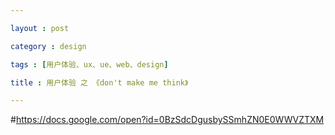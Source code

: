 ```yaml
---

layout : post

category : design

tags : [用户体验、ux、ue、web、design]

title : 用户体验 之 《don't make me think》

---
```


<?xml version="1.0"?>
<map version="0.8.1">
  <node id="d8aExpcC" TEXT=" ">
    <node id="gxiM80Q8" TEXT="&#x539F;&#x5219;&#xFF1A;&#x522B;&#x8BA9;&#x6211;&#x601D;&#x8003;&#xFF08;&#x7B2C;&#x4E00;&#x7AE0;&#xFF09;" POSITION="right">
      <node id="YBhVZ76W" TEXT="&#x91CD;&#x8981;&#xFF1A;&#x5B83;&#x662F;&#x53EF;&#x7528;&#x6027;&#x7B2C;&#x4E00;&#x5B9A;&#x5F8B;" POSITION="right"/>
      <node id="QKkDkphu" TEXT="&#x73B0;&#x72B6;&#xFF1A;&#x8FEB;&#x4F7F;&#x6211;&#x4EEC;&#x601D;&#x8003;&#x7684;&#x5730;&#x65B9;&#x591A;" POSITION="right"/>
      <node id="v12VthuO" TEXT="&#x8981;&#x6C42;&#xFF1A;&#x82E5;&#x4E0D;&#x80FD;&#x4E0D;&#x8A00;&#x800C;&#x55BB;&#xFF0C;&#x81F3;&#x5C11;&#x80FD;&#x81EA;&#x6211;&#x7406;&#x89E3;" POSITION="right"/>
      <node id="LXZ7S8v7" TEXT="&#x76EE;&#x7684;&#xFF1A;&#x7559;&#x4F4F;&#x7528;&#x6237;" POSITION="right"/>
    </node>
    <node id="FcgDHXVi" TEXT="&#x7279;&#x70B9;&#xFF1A;&#x7528;&#x6237;&#x4F7F;&#x7528;web&#x7684;&#x7279;&#x6027;&#xFF08;&#x7B2C;&#x4E8C;&#x7AE0;&#xFF09;" POSITION="right">
      <node id="HNiEIhUQ" TEXT="&#x4E0D;&#x662F;&#x9605;&#x8BFB;&#xFF0C;&#x662F;&#x626B;&#x63CF;" POSITION="right"/>
      <node id="EGzlht4g" TEXT="&#x4E0D;&#x662F;&#x8FFD;&#x6839;&#x7A76;&#x5E95;&#xFF0C;&#x662F;&#x52C9;&#x5F3A;&#x5E94;&#x4ED8;" POSITION="right"/>
      <node id="Lmo6RvLV" TEXT="&#x4E0D;&#x505A;&#x6700;&#x4F73;&#x9009;&#x62E9;&#xFF0C;&#x662F;&#x6EE1;&#x610F;&#x5373;&#x53EF;" POSITION="right"/>
    </node>
    <node id="yJnVoYRm" TEXT="&#x89E3;&#x51B3;&#x65B9;&#x6848;&#xFF1A;" POSITION="right">
      <node id="HuoKJRtZ" TEXT="1&#x3001;&#x53C2;&#x8003;&#x5E7F;&#x544A;&#x724C;&#x8BBE;&#x8BA1;&#xFF08;&#x7B2C;&#x4E09;&#x7AE0;&#xFF09;" POSITION="right">
        <node id="UHbhz9b0" TEXT="&#x5EFA;&#x7ACB;&#x6E05;&#x6670;&#x7684;&#x89C6;&#x89C9;&#x5C42;&#x6B21;" POSITION="right">
          <node id="ezdyhEpb" TEXT="&#x8D8A;&#x91CD;&#x8981;&#x8D8A;&#x7A81;&#x51FA;" POSITION="right"/>
          <node id="DntD9qEL" TEXT="&#x903B;&#x8F91;&#x4E0A;&#x76F8;&#x5173;&#x7684;&#x90E8;&#x5206;&#x89C6;&#x89C9;&#x4E0A;&#x4E5F;&#x76F8;&#x5173;" POSITION="right"/>
          <node id="n71ZJfvq" TEXT="&#x903B;&#x8F91;&#x4E0A;&#x5305;&#x542B;&#x7684;&#x90E8;&#x5206;&#x89C6;&#x89C9;&#x4E0A;&#x5D4C;&#x5957;" POSITION="right"/>
        </node>
        <node id="uU6JlfYg" TEXT="&#x5C3D;&#x91CF;&#x4F7F;&#x7528;&#x4E60;&#x60EF;&#x7528;&#x6CD5;" POSITION="right"/>
        <node id="CpMluKSN" TEXT="&#x628A;&#x9875;&#x9762;&#x5212;&#x5206;&#x6210;&#x660E;&#x786E;&#x5B9A;&#x4E49;&#x7684;&#x533A;&#x57DF;" POSITION="right"/>
        <node id="P2jtTVDe" TEXT="&#x660E;&#x663E;&#x6807;&#x793A;&#x53EF;&#x4EE5;&#x70B9;&#x51FB;&#x7684;&#x5730;&#x65B9;" POSITION="right"/>
        <node id="GrUTQZLa" TEXT="&#x6700;&#x5927;&#x9650;&#x5EA6;&#x964D;&#x4F4E;&#x5E72;&#x6270;" POSITION="right"/>
      </node>
      <node id="tOzs2TaA" TEXT="2&#x3001;&#x8BA9;&#x9009;&#x62E9;&#x53D8;&#x5F97;&#x65E0;&#x9700;&#x601D;&#x8003;&#xFF08;&#x7B2C;&#x56DB;&#x7AE0;&#xFF09;" POSITION="right">
        <node id="O4TDt2Cn" TEXT="&#x8BF4;&#x660E;&#xFF1A;&#x4E09;&#x6B21;&#x65E0;&#x9700;&#x601D;&#x8003;&#x3001;&#x51C6;&#x786E;&#x7684;&#x70B9;&#x51FB;=&#x4E00;&#x6B21;&#x601D;&#x8003;&#x7684;&#x70B9;&#x51FB;" POSITION="right"/>
        <node id="G6fMdzfH" TEXT="&#x5173;&#x952E;&#xFF1A;&#x6BCF;&#x6B21;&#x70B9;&#x51FB;&#x591A;&#x8270;&#x96BE;" POSITION="right"/>
      </node>
      <node id="NpaEERPV" TEXT="3&#x3001;&#x7CBE;&#x7B80;&#x9875;&#x9762;&#x6587;&#x5B57;&#xFF08;&#x7B2C;&#x4E94;&#x7AE0;&#xFF09;" POSITION="right">
        <node id="q0aTfAes" TEXT="&#x597D;&#x5904;&#xFF1A;" POSITION="right">
          <node id="xcQ5XPOK" TEXT="&#x964D;&#x4F4E;&#x9875;&#x9762;&#x566A;&#x58F0;&#x5E72;&#x6270;" POSITION="right"/>
          <node id="fu1IlZT4" TEXT="&#x7A81;&#x51FA;&#x6709;&#x7528;&#x5185;&#x5BB9;" POSITION="right"/>
          <node id="o2EAK8N1" TEXT="&#x8BA9;&#x9875;&#x9762;&#x7B80;&#x77ED;&#xFF0C;&#x51CF;&#x5C11;&#x6EDA;&#x5C4F;" POSITION="right"/>
        </node>
        <node id="TweDTCa1" TEXT="&#x9700;&#x7CBE;&#x7B80;&#x7684;&#x5185;&#x5BB9;&#xFF1A;" POSITION="right">
          <node id="gR03j8Oc" TEXT="&#x6B22;&#x8FCE;&#x8BCD;" POSITION="right"/>
          <node id="VdzZD8hF" TEXT="&#x6307;&#x793A;&#x8BF4;&#x660E;&#x8BCD;" POSITION="right"/>
        </node>
      </node>
    </node>
    <node id="eNIUcwOH" TEXT="&#x5BFC;&#x822A;&#x8BBE;&#x8BA1;" POSITION="right">
      <node id="xS1MuyNo" TEXT="web&#x6D4F;&#x89C8;&#x7684;&#x7126;&#x8651;&#xFF1A;&#x7F3A;&#x5C11;&#x7269;&#x7406;&#x611F;&#x89C9;" POSITION="right">
        <node id="yVt3jlML" TEXT="&#x611F;&#x89C9;&#x4E0D;&#x5230;&#x5927;&#x5C0F;" POSITION="right"/>
        <node id="oXkcNfEt" TEXT="&#x611F;&#x89C9;&#x4E0D;&#x5230;&#x65B9;&#x5411;" POSITION="right"/>
        <node id="xszi5Whz" TEXT="&#x611F;&#x89C9;&#x4E0D;&#x5230;&#x65B9;&#x5411;" POSITION="right"/>
      </node>
      <node id="xKvjYmF3" TEXT="&#x7528;&#x6237;&#x7684;&#x4E60;&#x60EF;" POSITION="right">
        <node id="O4Zu7r1z" TEXT="&#x901A;&#x5E38;&#x662F;&#x4E3A;&#x4E86;&#x5BFB;&#x627E;&#x67D0;&#x4E2A;&#x76EE;&#x6807;&#x800C;&#x6765;" POSITION="right"/>
        <node id="MaklFuNR" TEXT="&#x4E00;&#x822C;&#x662F;&#x9009;&#x62E9;&#x5148;&#x8BE2;&#x95EE;&#x8FD8;&#x662F;&#x6D4F;&#x89C8;" POSITION="right"/>
        <node id="HoqKEn6Q" TEXT="&#x5982;&#x679C;&#x9009;&#x62E9;&#x6D4F;&#x89C8;&#xFF0C;ta&#x5C06;&#x901A;&#x8FC7;&#x6807;&#x5FD7;&#x7684;&#x5F15;&#x5BFC;&#x5728;&#x7ED3;&#x6784;&#x5C42;&#x6B21;&#x4E2D;&#x7A7F;&#x884C;" POSITION="right"/>
        <node id="ncJsfLZ4" TEXT="&#x6700;&#x540E;&#xFF0C;&#x5982;&#x679C;&#x627E;&#x4E0D;&#x5230;&#x60F3;&#x8981;&#x7684;&#x4E1C;&#x897F;&#xFF0C;ta&#x4F1A;&#x79BB;&#x5F00;" POSITION="right"/>
      </node>
      <node id="YNd37EZ7" TEXT="&#x5BFC;&#x822A;&#x7684;&#x7528;&#x9014;" POSITION="right">
        <node id="ovZiklm3" TEXT="&#x5B83;&#x7ED9;&#x4E86;&#x6211;&#x4EEC;&#x4E00;&#x4E2A;&#x56FA;&#x5B9A;&#x7684;&#x611F;&#x89C9;" POSITION="right"/>
        <node id="W6Usn0SE" TEXT="&#x5B83;&#x544A;&#x8BC9;&#x6211;&#x4EEC;&#x5982;&#x4F55;&#x4F7F;&#x7528;&#x7F51;&#x7AD9;" POSITION="right"/>
        <node id="IbHOBZER" TEXT="&#x5B83;&#x7ED9;&#x4E86;&#x6211;&#x4EEC;&#x5BF9;&#x7F51;&#x7AD9;&#x5EFA;&#x9020;&#x8005;&#x7684;&#x4FE1;&#x5FC3;" POSITION="right"/>
      </node>
      <node id="zHHj4lfk" TEXT="web&#x5BFC;&#x822A;&#x4E60;&#x60EF;&#x7528;&#x6CD5;" POSITION="right">
        <node id="uOhMdyiV" TEXT="&#x9ED8;&#x8BA4;&#xFF1A;&#x6807;&#x51C6;&#x7684;&#x56F4;&#x89C2;&#x548C;&#x4F4D;&#x7F6E;" POSITION="right"/>
        <node id="pprSrch0" TEXT="&#x5168;&#x5C40;&#x5BFC;&#x822A;&#xFF1A;" POSITION="right">
          <node id="SLh3j42o" TEXT="&#x51FA;&#x73B0;&#x5728;&#x6BCF;&#x4E00;&#x9875;&#xFF0C;&#x5916;&#x89C2;&#x548C;&#x4F4D;&#x7F6E;&#x4E00;&#x81F4;" POSITION="right"/>
          <node id="QN2gzgrw" TEXT="&#x7279;&#x6B8A;&#xFF1A;&#x4E3B;&#x9875;&#x3001;&#x8868;&#x5355;&#x5904;&#x9664;&#x5916;" POSITION="right"/>
        </node>
      </node>
      <node id="p9nDHvUu" TEXT="&#x7F51;&#x7AD9;&#x7684;&#x6807;&#x5FD7;&#xFF08;logo&#xFF09;" POSITION="right">
        <node id="QyAVHHfe" TEXT="&#x7B26;&#x5408;&#x7F51;&#x7AD9;&#x7684;ID&#x7279;&#x6027;" POSITION="right"/>
        <node id="R4iCFYuQ" TEXT="&#x4F4D;&#x7F6E;&#x8981;&#x9192;&#x76EE;" POSITION="right"/>
      </node>
      <node id="OcIQgoWq" TEXT="&#x680F;&#x76EE;" POSITION="right">
        <node id="cFiOxMDL" TEXT="&#x4E5F;&#x53EB;&#x4E3B;&#x5BFC;&#x822A;&#x6761;" POSITION="right"/>
        <node id="MVM8ORHe" TEXT="&#x7AD9;&#x70B9;&#x7ED3;&#x6784;&#x6700;&#x9AD8;&#x9876;&#x5C42;" POSITION="right"/>
      </node>
      <node id="NgBkNUIe" TEXT="&#x5B9E;&#x7528;&#x5DE5;&#x5177;" POSITION="right">
        <node id="qVjiLmCn" TEXT="&#x5B9A;&#x4E49;&#xFF1A;&#x6307;&#x5230;&#x8FBE;&#x7F51;&#x7AD9;&#x4E2D;&#x4E0D;&#x5C5E;&#x4E8E;&#x5185;&#x5BB9;&#x5C42;&#x6B21;&#x91CD;&#x8981;&#x7684;&#x5143;" POSITION="right"/>
      </node>
      <node id="EmsKUd17" TEXT="&#x201C;&#x8FD4;&#x56DE;&#x4E3B;&#x9875;&#x201D;" POSITION="right">
        <node id="Py9RVr3s" TEXT="&#x8981;&#x59CB;&#x7EC8;&#x53EF;&#x89C1;" POSITION="right"/>
      </node>
      <node id="E81PUO3Z" TEXT="&#x63D0;&#x4F9B;&#x641C;&#x7D22;" POSITION="right">
        <node id="iRrM8hox" TEXT="&#x6784;&#x6210;&#xFF1A;&#x6309;&#x94AE;&#x3001;&#x8F93;&#x5165;&#x6846;&#x3001;&#x201D;&#x641C;&#x7D22;&#x201C;&#x6587;&#x5B57;" POSITION="right"/>
        <node id="SJGtqIX7" TEXT="&#x96BE;&#x70B9;&#xFF1A;&#x9009;&#x9879;&#x8BBE;&#x8BA1;" POSITION="right">
          <node id="I9n691bu" TEXT="&#x82E5;&#x5B58;&#x5728;&#x4EFB;&#x4F55;&#x6DF7;&#x6DC6;&#x641C;&#x7D22;&#x8303;&#x56F4;&#x7684;&#x53EF;&#x80FD;&#xFF0C;&#x5199;&#x51FA;&#x6765;" POSITION="right"/>
          <node id="mmtFbk00" TEXT="&#x9009;&#x9879;&#x7684;&#x5B58;&#x5728;&#x662F;&#x5426;&#x5FC5;&#x8981;&#xFF0C;&#x518D;&#x4E09;&#x6572;&#x5B9A;" POSITION="right"/>
          <node id="RN6Ykyql" TEXT="&#x7ED9;&#x7528;&#x6237;&#x63D0;&#x4F9B;&#x7684;&#x9009;&#x9879;&#x641C;&#x7D22;&#x8303;&#x56F4;&#xFF0C;&#x786E;&#x5B9E;&#x5FC5;&#x8981;" POSITION="right"/>
        </node>
      </node>
      <node id="W8zZZYmK" TEXT="&#x4F4E;&#x5C42;&#x6B21;&#x5BFC;&#x822A;" POSITION="right">
        <node id="Rp72BT2v" TEXT="&#x6837;&#x4F8B;&#x9875;&#x9762;&#x4E0D;&#x5E94;&#x88AB;&#x5FFD;&#x7565;" POSITION="right"/>
      </node>
      <node id="UaA7liVk" TEXT="&#x9875;&#x9762;&#x540D;&#x79F0;" POSITION="right">
        <node id="z4Q3qJd6" TEXT="&#x6BCF;&#x4E2A;&#x9875;&#x9762;&#x90FD;&#x5E94;&#x8BE5;&#x6709;" POSITION="right"/>
        <node id="p0PV15JM" TEXT="&#x51FA;&#x73B0;&#x5728;&#x5408;&#x9002;&#x7684;&#x4F4D;&#x7F6E;" POSITION="right"/>
        <node id="YsjPkVUu" TEXT="&#x540D;&#x79F0;&#x8981;&#x548C;&#x70B9;&#x51FB;&#x7684;&#x94FE;&#x63A5;&#x4E00;&#x81F4;" POSITION="right"/>
      </node>
      <node id="NDeKtxpM" TEXT="&#x6307;&#x793A;&#x5668;" POSITION="right">
        <node id="TDcj5sGC" TEXT="&#x7A81;&#x51FA;&#x5F53;&#x524D;&#x7684;&#x4F4D;&#x7F6E;" POSITION="right"/>
      </node>
      <node id="mffvvzu6" TEXT="&#x9762;&#x5305;&#x5C51;&#xFF08;&#x5C42;&#x7EA7;&#x83DC;&#x5355;&#xFF09;" POSITION="right">
        <node id="eAcO9x60" TEXT="&#x5B9A;&#x4E49;&#xFF1A;&#x663E;&#x793A;&#x4E3B;&#x9875;&#x5230;&#x5F53;&#x524D;&#x4F4D;&#x7F6E;&#x7684;&#x8DEF;&#x5F84;" POSITION="right"/>
        <node id="BjEc79K8" TEXT="&#x4F4D;&#x7F6E;&#xFF1A;&#x628A;&#x4ED6;&#x4EEC;&#x653E;&#x5728;&#x6700;&#x9876;&#x7AEF;" POSITION="right"/>
        <node id="b3eWR5FP" TEXT="&#x7279;&#x5F81;&#xFF1A;&#x7528;&#x201C;&gt;&#x201D;&#x5BF9;&#x5C42;&#x7EA7;&#x8FDB;&#x884C;&#x5206;&#x5272;" POSITION="right"/>
        <node id="fk2ybBGb" TEXT="&#x52A0;&#x7C97;&#xFF1A;&#x5C06;&#x6700;&#x540E;&#x4E00;&#x4E2A;&#x5143;&#x7D20;&#x52A0;&#x7C97;" POSITION="right"/>
        <node id="wBTETIyD" TEXT="&#x5B57;&#x4F53;&#xFF1A;&#x4F7F;&#x7528;&#x5C0F;&#x5B57;&#x4F53;" POSITION="right"/>
        <node id="x4CKpLJr" TEXT="&#x6587;&#x5B57;&#xFF1A;&#x4F7F;&#x7528;&#x6587;&#x5B57;&#x201C;&#x4F60;&#x5728;&#x8FD9;&#x91CC;&#x201D;" POSITION="right"/>
        <node id="ncF7741F" TEXT="&#x6CE8;&#x610F;&#xFF1A;&#x522B;&#x628A;&#x4ED6;&#x4EEC;&#x4F5C;&#x4E3A;&#x9875;&#x9762;&#x7684;&#x6807;&#x9898;" POSITION="right"/>
      </node>
    </node>
    <node id="GGleCl44" TEXT="&#x8BBE;&#x8BA1;&#x4E3B;&#x9875;&#xFF08;&#x7B2C;&#x4E03;&#x7AE0;&#xFF09;" POSITION="left">
      <node id="r0ssQYm5" TEXT="&#x4E3B;&#x9875;&#x7684;&#x8981;&#x7D20;" POSITION="left">
        <node id="SqQ0IqAj" TEXT="&#x7AD9;&#x70B9;&#x7684;&#x6807;&#x793A;&#x548C;&#x4F7F;&#x547D;" POSITION="left"/>
        <node id="GU7k7bjH" TEXT="&#x7AD9;&#x70B9;&#x5C42;&#x6B21;&#xFF08;&#x5185;&#x5BB9;&#x548C;&#x529F;&#x80FD;&#xFF09;" POSITION="left"/>
        <node id="XL8eW3nf" TEXT="&#x641C;&#x7D22;" POSITION="left"/>
        <node id="xBkSJbpx" TEXT="&#x5BFC;&#x8BFB;&#xFF08;&#x5185;&#x5BB9;&#x63A8;&#x4ECB;&#xFF09;" POSITION="left"/>
        <node id="S4X165uU" TEXT="&#x5185;&#x5BB9;&#x66F4;&#x65B0;" POSITION="left"/>
        <node id="bDRm7JJS" TEXT="&#x53CB;&#x60C5;&#x94FE;&#x63A5;" POSITION="left"/>
        <node id="XL5C0MlV" TEXT="&#x5FEB;&#x6377;&#x65B9;&#x5F0F;" POSITION="left"/>
        <node id="c4C84que" TEXT="&#x6CE8;&#x518C;" POSITION="left"/>
        <node id="GTeQN04o" TEXT="&#x8BA9;&#x6211;&#x770B;&#x5230;&#x6B63;&#x5728;&#x5BFB;&#x627E;&#x7684;&#x4E1C;&#x897F;" POSITION="left"/>
        <node id="Q0YziQ1H" TEXT="&#x8FD8;&#x6709;&#x6211;&#x6CA1;&#x6709;&#x5BFB;&#x627E;&#x7684;" POSITION="left"/>
        <node id="qfRQA7Rk" TEXT="&#x544A;&#x8BC9;&#x6211;&#x4ECE;&#x54EA;&#x91CC;&#x5F00;&#x59CB;" POSITION="left"/>
        <node id="jyLXESLj" TEXT="&#x7B80;&#x5386;&#x53EF;&#x4FE1;&#x5EA6;&#x548C;&#x4FE1;&#x4EFB;&#x611F;" POSITION="left"/>
      </node>
      <node id="g0FdVi5u" TEXT="&#x8BBE;&#x8BA1;&#x96BE;&#x70B9;" POSITION="left">
        <node id="VWKzEHqI" TEXT="&#x6BCF;&#x4E2A;&#x4EBA;&#x90FD;&#x60F3;&#x5360;&#x4E00;&#x5E2D;&#x4E4B;&#x5730;" POSITION="left"/>
        <node id="KPSeFAjJ" TEXT="&#x60F3;&#x8981;&#x53C2;&#x4E0E;&#x7684;&#x4EBA;&#x592A;&#x591A;" POSITION="left"/>
        <node id="o2yJaJlT" TEXT="&#x4E00;&#x4E2A;&#x5C3A;&#x5BF8;&#x8981;&#x9002;&#x5408;&#x6240;&#x6709;&#x4EBA;" POSITION="left"/>
      </node>
      <node id="QnjDxEmv" TEXT="&#x7B2C;&#x4E00;&#x539F;&#x5219;&#xFF1A;&#x5FC5;&#x987B;&#x7ED9;&#x51FA;&#x6574;&#x4F53;&#x5370;&#x8C61;&#xFF08;4+1&#x95EE;&#x68C0;&#x9A8C;&#x6CD5;&#xFF09;" POSITION="left">
        <node id="NPgUyiVd" TEXT="&#x8FD9;&#x662F;&#x4EC0;&#x4E48;&#x7F51;&#x7AD9;&#xFF1F;" POSITION="left"/>
        <node id="nncwcY3a" TEXT="&#x8FD9;&#x4E2A;&#x7F51;&#x7AD9;&#x6709;&#x4E9B;&#x4EC0;&#x4E48;&#xFF1F;" POSITION="left"/>
        <node id="XqlXcsfs" TEXT="&#x6211;&#x80FD;&#x5728;&#x8FD9;&#x91CC;&#x505A;&#x4EC0;&#x4E48;&#xFF1F;" POSITION="left"/>
        <node id="aiMCVF4n" TEXT="&#x4E3A;&#x4EC0;&#x4E48;&#x6211;&#x5728;&#x8FD9;&#x91CC;&#xFF0C;&#x800C;&#x4E0D;&#x662F;&#x522B;&#x7684;&#x5730;&#x65B9;&#xFF1F;" POSITION="left"/>
        <node id="T1ie8hRg" TEXT="&#x4ECE;&#x54EA;&#x91CC;&#x5F00;&#x59CB;&#xFF1F;" POSITION="left">
          <node id="rcJOT7q8" TEXT="&#x4ECE;&#x8FD9;&#x91CC;&#x5F00;&#x59CB;&#x641C;&#x7D22;" POSITION="left"/>
          <node id="etAXqoAr" TEXT="&#x4ECE;&#x8FD9;&#x91CC;&#x5F00;&#x59CB;&#x626B;&#x63CF;" POSITION="left"/>
          <node id="Tra72Wab" TEXT="&#x4ECE;&#x8FD9;&#x91CC;&#x5F00;&#x59CB;&#x626B;&#x63CF;&#x7F51;&#x7AD9;&#x6700;&#x7CBE;&#x5F69;&#x7684;&#x5185;&#x5BB9;" POSITION="left"/>
        </node>
      </node>
      <node id="zBpwg4FQ" TEXT="&#x5982;&#x4F55;&#x505A;&#xFF1F;&#x4F20;&#x8FBE;&#x6574;&#x4F53;&#x5370;&#x8C61;" POSITION="left">
        <node id="zAGHrQFH" TEXT="&#x6B22;&#x8FCE;&#x5E7F;&#x544A;" POSITION="left"/>
        <node id="XiAP4tR1" TEXT="&#x53E3;&#x53F7;" POSITION="left">
          <node id="s0WqmN5J" TEXT="&#x957F;&#x5EA6;&#x9002;&#x4E2D;" POSITION="left"/>
          <node id="wkoKrpSq" TEXT="&#x6E05;&#x695A;&#xFF0C;&#x8A00;&#x4E4B;&#x6709;&#x7269;" POSITION="left"/>
          <node id="LLdzO8qH" TEXT="&#x80FD;&#x63CF;&#x8FF0;&#x7F51;&#x7AD9;&#x7684;&#x7279;&#x70B9;&#x4EE5;&#x53CA;&#x663E;&#x800C;&#x6613;&#x89C1;&#x7684;&#x597D;&#x5904;" POSITION="left"/>
          <node id="YRtBChJl" TEXT="&#x4E2A;&#x6027;&#x3001;&#x751F;&#x52A8;&#x3001;&#x4FCF;&#x76AE;" POSITION="left"/>
        </node>
        <node id="SbrYN1Ly" TEXT="&#x6307;&#x5BFC;&#x539F;&#x5219;" POSITION="left">
          <node id="sSLEiJtz" TEXT="&#x7A7A;&#x95F4;&#x5C3D;&#x53EF;&#x80FD;&#x5927;" POSITION="left"/>
          <node id="TKnkWGck" TEXT="&#x7A7A;&#x95F4;&#x522B;&#x592A;&#x5927;" POSITION="left"/>
          <node id="u0rIHfQI" TEXT="&#x4F7F;&#x547D;&#x4E0D;&#x7B49;&#x4E8E;&#x6B22;&#x8FCE;&#x5E7F;&#x544A;" POSITION="left"/>
          <node id="xGfP14MX" TEXT="&#x7528;&#x6D4B;&#x8BD5;&#x68C0;&#x9A8C;&#x6210;&#x679C;" POSITION="left"/>
        </node>
        <node id="frML3ok2" TEXT="&#x7279;&#x6B8A;&#x60C5;&#x51B5;" POSITION="left">
          <node id="ALjdFthT" TEXT="&#x4E3B;&#x9875;&#x5BFC;&#x822A;&#x53EF;&#x4EE5;&#x4E0D;&#x4E00;&#x6837;" POSITION="left"/>
          <node id="rngEng0j" TEXT="&#x8C28;&#x614E;&#x4F7F;&#x7528;&#x4E0B;&#x62C9;&#x6846;" POSITION="left">
            <node id="eS7Y0hSz" TEXT="&#x539F;&#x56E0;&#xFF1A;&#x4E0D;&#x591F;&#x76F4;&#x89C2;&#xFF0C;&#x96BE;&#x4EE5;&#x626B;&#x63CF;&#xFF0C;&#x4E0D;&#x597D;&#x63A7;&#x5236;" POSITION="left"/>
          </node>
        </node>
      </node>
    </node>
    <node id="uirNsu0U" TEXT="&#x8BBE;&#x8BA1;&#x56E2;&#x961F;&#x4E0D;&#x8BE5;&#x505A;&#x7684;&#x4E8B;&#xFF1A;&#x8BA8;&#x8BBA;&#x53EF;&#x7528;&#x6027;&#xFF08;&#x7B2C;&#x516B;&#x7AE0;&#xFF09;" POSITION="left">
      <node id="MOGXIPMU" TEXT="&#x73B0;&#x5B9E;&#xFF1A;&#x5982;&#x4FE1;&#x4EF0;&#x5927;&#x6218;&#x822C;&#x65E0;&#x6CD5;&#x9A8C;&#x8BC1;&#xFF0C;&#x65E0;&#x6CD5;&#x53D6;&#x5F97;&#x4E00;&#x81F4;&#x610F;&#x89C1;" POSITION="left"/>
      <node id="fT2YumB0" TEXT="&#x51B2;&#x7A81;&#x539F;&#x56E0;" POSITION="left">
        <node id="tO5eHuGO" TEXT="&#x4E2A;&#x4EBA;&#x559C;&#x597D;&#x7684;&#x51B2;&#x7A81;" POSITION="left"/>
        <node id="NTVbHvS5" TEXT="&#x804C;&#x4F4D;&#x60C5;&#x7EEA;&#x7684;&#x51B2;&#x7A81;" POSITION="left"/>
      </node>
      <node id="MocsvOes" TEXT="&#x89E3;&#x51B3;&#x65B9;&#x6848;" POSITION="left">
        <node id="rHC86TB1" TEXT="&#x65B9;&#x5F0F;&#xFF1A;&#x6D4B;&#x8BD5;&#x3001;&#x9A8C;&#x8BC1;" POSITION="left"/>
        <node id="L6dRTQh3" TEXT="&#x6001;&#x5EA6;&#xFF1A;&#x591A;&#x8BB2;&#x539F;&#x56E0;&#xFF0C;&#x7406;&#x667A;&#x8BA8;&#x8BBA;" POSITION="left"/>
        <node id="rxmYvCb5" TEXT="&#x5171;&#x8BC6;&#xFF1A;web&#x8BBE;&#x8BA1;&#x65E0;&#x7EDD;&#x5BF9;&#x597D;&#x574F;" POSITION="left"/>
      </node>
    </node>
    <node id="QmIujoBq" TEXT="&#x5982;&#x4F55;&#x8FDB;&#x884C;&#x53EF;&#x7528;&#x6027;&#x6D4B;&#x8BD5;&#xFF1F;&#xFF08;&#x7B2C;&#x4E5D;&#x7AE0;&#xFF09;" POSITION="left">
      <node id="AAgkx86v" TEXT="&#x73B0;&#x72B6;&#xFF1A;&#x592A;&#x5C11;&#x3001;&#x592A;&#x8FDF;&#xFF0C;&#x51FA;&#x53D1;&#x70B9;&#x9519;&#x8BEF;" POSITION="left"/>
      <node id="jGUpAH3O" TEXT="&#x89C2;&#x70B9;" POSITION="left">
        <node id="uiYOsoSV" TEXT="&#x5EFA;&#x4F18;&#x79C0;&#x7F51;&#x7AD9;&#x4E00;&#x5B9A;&#x8981;&#x6D4B;&#x8BD5;" POSITION="left"/>
        <node id="zeERxNIr" TEXT="&#x6D4B;&#x8BD5;&#x4E00;&#x4E2A;&#x7528;&#x6237;&#x6BD4;&#x4E0D;&#x6D4B;&#x597D;&#x4E00;&#x500D;" POSITION="left"/>
        <node id="uhtT4CdS" TEXT="&#x6D4B;&#x8BD5;&#x5B9C;&#x65E9;&#x4E0D;&#x5B9C;&#x8FDF;" POSITION="left"/>
        <node id="cXtiyjs4" TEXT="&#x4EBA;&#x4EEC;&#x9AD8;&#x4F30;&#x4E86;&#x62DB;&#x52DF;&#x7528;&#x6237;&#x4EE3;&#x8868;&#x7684;&#x91CD;&#x8981;&#x6027;" POSITION="left"/>
        <node id="j3kGg4An" TEXT="&#x6D4B;&#x8BD5;&#x7684;&#x5173;&#x952E;&#x662F;&#x4E3A;&#x4E86;&#x4E86;&#x89E3;&#x4F60;&#x7684;&#x5224;&#x65AD;&#x529B;" POSITION="left"/>
        <node id="KySETzhA" TEXT="&#x6D4B;&#x8BD5;&#x662F;&#x4E2A;&#x8FED;&#x4EE3;&#x7684;&#x8FC7;&#x7A0B;" POSITION="left"/>
        <node id="VwDjr26T" TEXT="&#x6CA1;&#x6709;&#x4EC0;&#x4E48;&#x6BD4;&#x73B0;&#x573A;&#x89C2;&#x4F17;&#x7684;&#x53CD;&#x5E94;&#x66F4;&#x91CD;&#x8981;" POSITION="left"/>
      </node>
      <node id="nXquVd2P" TEXT="&#x6D4B;&#x8BD5;&#x7528;&#x6237;&#x6570;&#xFF1A;3-4&#x4EBA;&#xFF0C;&#x5C11;&#x4EBA;&#x591A;&#x8F6E;" POSITION="left"/>
      <node id="vwUspHN2" TEXT="&#x6D4B;&#x8BD5;&#x5BF9;&#x8C61;" POSITION="left">
        <node id="TM1p0YfD" TEXT="&#x4E00;&#x822C;&#x7AD9;&#x70B9;&#xFF1A;&#x8981;&#x6C42;&#x5BBD;&#x677E;" POSITION="left"/>
        <node id="vqphSmde" TEXT="&#x7279;&#x6B8A;&#x7AD9;&#x70B9;&#xFF0C;&#x9488;&#x5BF9;&#x6027;&#x7B5B;&#x9009;" POSITION="left"/>
        <node id="Tu6gv0YZ" TEXT="&#x62DB;&#x52DF;&#x6CE8;&#x610F;&#x4E8B;&#x9879;" POSITION="left">
          <node id="CDDvvACe" TEXT="&#x7ED9;&#x6FC0;&#x52B1;" POSITION="left"/>
          <node id="F1REgpUo" TEXT="&#x8981;&#x6C42;&#x7B80;" POSITION="left"/>
          <node id="I7f2xGlH" TEXT="&#x9080;&#x4EB2;&#x53CB;" POSITION="left"/>
        </node>
      </node>
      <node id="DIwfieCp" TEXT="&#x6D4B;&#x8BD5;&#x5730;&#x70B9;" POSITION="left">
        <node id="DXYC43GB" TEXT="&#x4F1A;&#x8BAE;&#x5BA4;" POSITION="left"/>
      </node>
      <node id="pLdXTPbD" TEXT="&#x6D4B;&#x8BD5;&#x4E3B;&#x6301;" POSITION="left">
        <node id="iUqMnog1" TEXT="&#x9002;&#x5408;&#x6027;&#x683C;&#x7684;&#x4EBA;" POSITION="left"/>
      </node>
      <node id="Sen6Ltbm" TEXT="&#x6D4B;&#x8BD5;&#x89C2;&#x5BDF;" POSITION="left">
        <node id="GrXy1nCe" TEXT="&#x76F8;&#x5173;&#x6D89;&#x4F17;" POSITION="left"/>
      </node>
      <node id="rz3byIYz" TEXT="&#x6D4B;&#x8BD5;&#x65F6;&#x95F4;" POSITION="left">
        <node id="JqGsZx7u" TEXT="&#x5173;&#x952E;&#x9636;&#x6BB5;&#xFF0C;&#x8D81;&#x65E9;&#xFF0C;&#x7ECF;&#x5E38;&#x6027;" POSITION="left"/>
      </node>
      <node id="LzFmlQYG" TEXT="&#x6D4B;&#x8BD5;&#x5185;&#x5BB9;" POSITION="left">
        <node id="hpyBhhA8" TEXT="&#x201C;&#x7406;&#x89E3;&#x201D;&#x6D4B;&#x8BD5;&#x548C;&#x5173;&#x952E;&#x4EFB;&#x52A1;&#x6D4B;&#x8BD5;" POSITION="left"/>
      </node>
      <node id="yQZUNLHH" TEXT="&#x6D4B;&#x8BD5;&#x65F6;" POSITION="left">
        <node id="ZcwBYLmL" TEXT="&#x9002;&#x5F53;&#x95F2;&#x804A;&#xFF0C;&#x8425;&#x9020;&#x8F7B;&#x677E;&#x6C1B;&#x56F4;" POSITION="left"/>
        <node id="u7dwXwc3" TEXT="&#x5BF9;&#x4E3B;&#x9875;&#x7684;&#x53CD;&#x5E94;" POSITION="left"/>
        <node id="ukZhczCi" TEXT="&#x4EFB;&#x52A1;&#x6D4B;&#x8BD5;" POSITION="left"/>
      </node>
      <node id="GFDYxdfW" TEXT="&#x6D4B;&#x8BD5;&#x540E;" POSITION="left">
        <node id="txAwVjBR" TEXT="&#x7ACB;&#x5373;&#x56DE;&#x987E;&#x6D4B;&#x8BD5;&#x7ED3;&#x679C;" POSITION="left">
          <node id="RoZAfQYh" TEXT="&#x5206;&#x7C7B;&#x95EE;&#x9898;&#x548C;&#x89E3;&#x51B3;&#x95EE;&#x9898;" POSITION="left"/>
          <node id="FB1Nn3Tz" TEXT="&#x8BBE;&#x8BA1;&#x7275;&#x4E00;&#x53D1;&#x800C;&#x52A8;&#x5168;&#x8EAB;&#xFF0C;&#x4E60;&#x60EF;&#x9700;&#x614E;&#x91CD;" POSITION="left"/>
        </node>
      </node>
    </node>
    <node id="EQFTL7z0" TEXT="&#x4E3A;&#x7528;&#x6237;&#x8003;&#x8651;&#x5468;&#x5230;&#xFF08;&#x7B2C;&#x5341;&#x7AE0;&#xFF09;" POSITION="right">
      <node id="RVUFQMmY" TEXT="&#x63D0;&#x9AD8;&#x597D;&#x611F;&#x7684;&#x65B9;&#x5F0F;" POSITION="right">
        <node id="CNjUgdYB" TEXT="&#x51CF;&#x6D41;&#x7A0B;&#xFF0C;&#x51CF;&#x6B65;&#x9AA4;" POSITION="right"/>
        <node id="EOK4ycdU" TEXT="&#x8BBE;&#x8BA1;&#x7528;&#x5FC3;" POSITION="right"/>
        <node id="lRhX0h2H" TEXT="&#x9519;&#x8BEF;&#x4EE5;&#x6062;&#x590D;" POSITION="right"/>
        <node id="FSfEEuLQ" TEXT="&#x5FC5;&#x8981;&#x65F6;&#xFF0C;&#x4F1A;&#x9053;&#x6B49;" POSITION="right"/>
        <node id="KvbUyXoP" TEXT="&#x63D0;&#x4F9B;&#x597D;&#x7684;&#x5E2E;&#x52A9;&#x548C;&#x5F15;&#x5BFC;" POSITION="right">
          <node id="umXobjhv" TEXT="&#x5448;&#x73B0;&#x7ED9;&#x7528;&#x6237;&#x60F3;&#x8981;&#x7684;" POSITION="right"/>
          <node id="P1ni2ETz" TEXT="&#x731C;&#x7528;&#x6237;&#x7684;&#x884C;&#x4E3A;&#xFF0C;&#x4F18;&#x5316;&#x64CD;&#x4F5C;" POSITION="right"/>
          <node id="Dy6FlLo8" TEXT="&#x61C2;&#x7528;&#x6237;&#x7591;&#x70B9;&#xFF0C;&#x53CA;&#x65F6;&#x89E3;&#x7B54;" POSITION="right"/>
          <node id="fgDt2GSw" TEXT="&#x63D0;&#x4F9B;&#x534F;&#x52A9;&#xFF0C;&#x5982;&#x6709;&#x597D;&#x6253;&#x5370;&#x9875;&#x9762;" POSITION="right"/>
        </node>
      </node>
      <node id="t3LzBDUW" TEXT="&#x597D;&#x611F;&#x5B58;&#x50A8;&#x5668;" POSITION="right">
        <node id="ERyVujMQ" TEXT="&#x5B9A;&#x4E49;&#xFF1A;&#x8FDB;&#x5165;&#x7F51;&#x7AD9;&#x65F6;&#xFF0C;&#x4EE5;&#x597D;&#x611F;&#x5F00;" POSITION="right"/>
        <node id="Uc7n1BZd" TEXT="&#x7279;&#x70B9;&#xFF1A;&#x5B83;&#x56E0;&#x4EBA;&#x800C;&#x5F02;&#xFF0C;&#x56E0;&#x60C5;&#x51B5;&#x800C;&#x5B9A;" POSITION="right"/>
      </node>
      <node id="C9lzFFBD" TEXT="&#x964D;&#x4F4E;&#x597D;&#x611F;&#x7684;&#x65B9;&#x5F0F;" POSITION="right">
        <node id="sS68CvrL" TEXT="&#x9690;&#x85CF;&#x91CD;&#x8981;&#x4FE1;&#x606F;" POSITION="right"/>
        <node id="hxkVZDCd" TEXT="&#x8BE2;&#x95EE;&#x8FC7;&#x591A;&#x4FE1;&#x606F;" POSITION="right"/>
        <node id="UU1sHLbv" TEXT="&#x64CD;&#x4F5C;&#x65F6;&#x6709;&#x969C;&#x788D;&#xFF0C;&#x64CD;&#x4F5C;&#x9519;&#x8BEF;&#x65F6;&#x6709;&#x60E9;&#x7F5A;" POSITION="right"/>
        <node id="q5jSRqqG" TEXT="&#x7F51;&#x7AD9;&#x770B;&#x4E0A;&#x53BB;&#x4E0D;&#x4E13;&#x4E1A;&#xFF0C;&#x6001;&#x5EA6;&#x6577;&#x884D;&#x4E0D;&#x771F;&#x8BDA;" POSITION="right"/>
      </node>
    </node>
  </node>
</map>


#<a href="https://docs.google.com/open?id=0BzSdcDgusbySSmhZN0E0WWVZTXM">https://docs.google.com/open?id=0BzSdcDgusbySSmhZN0E0WWVZTXM</a>
